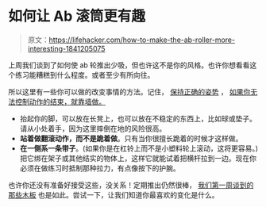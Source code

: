# 如何让 Ab 滚筒更有趣

> 原文：<https://lifehacker.com/how-to-make-the-ab-roller-more-interesting-1841205075>

上周我们谈到了如何使 ab 轮推出少吸，但也许这不是你的风格。也许你想看看这个练习能糟糕到什么程度。或者至少有所向往。



所以这里有一些你可以做的改变事情的方法。记住， [保持正确的姿势](https://vitals.lifehacker.com/the-right-way-to-use-an-ab-roller-1791612277) ， [如果你无法控制动作的结束，就靠墙做。](https://vitals.lifehacker.com/how-to-make-the-ab-wheel-suck-less-1841068450)

*   抬起你的脚，可以放在长凳上，也可以放在不稳定的东西上，比如球或垫子。请从小处着手，因为这里摔倒在地的风险很高。
*   **站着做翻滚动作，而不是跪着做**。只有当你很擅长跪着的时候才这样做。
*   **在一侧系一条带子**。(如果你是在杠铃上而不是小塑料轮上滚动，这将更容易。)把它绑在架子或其他结实的物体上，这样它就能试着把横杆拉到一边。现在你必须在做练习时抵制那种拉力，有点像按下的护腕。

也许你还没有准备好接受这些，没关系！定期推出仍然很棒， [我们第一周谈到的那些木板](https://vitals.lifehacker.com/its-time-to-tackle-the-ab-wheel-1840929234) 也是如此。尝试一下，让我们知道你最喜欢的变化是什么。